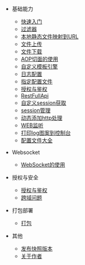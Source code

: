 * 基础能力
  
  * [快速入门](md/00.快速入门.md)
  * [过滤器](md/01.过滤器.md)
  * [本地静态文件映射到URL](md/02.本地静态文件映射到URL.md)
  * [文件上传](md/03.文件上传.md)
  * [文件下载](md/04.文件下载.md)
  * [AOP切面的使用](md/05.AOP切面的使用.md)
  * [自定义模板引擎](md/06.自定义模板引擎.md)
  * [日志配置](md/07.日志配置.md)
  * [指定配置文件](md/08.指定配置文件.md)
  * [授权与鉴权](md/09.授权与鉴权.md)
  * [RestFullApi](md/10.RestFullApi.md)
  * [自定义session获取](md/11.自定义session获取.md)
  * [session管理](md/11.session管理.md)
  * [动态添加http处理](md/12.动态添加http处理.md)
  * [WEB监听](md/13.WEB监听.md)
  * [打印log图案到控制台](md/15.打印log图案到控制台.md)
  * [配置文件大全](md/99.配置文件大全.md)

* Websocket

  * [WebSocket的使用](md/14.WebSocket的使用.md)

* 授权与安全

  * [授权与鉴权](md/09.授权与鉴权.md)
  * [跨域问题](md/16.跨域问题.md)

* 打包部署

  * [打包](md/33.打包.md)

* 其他

  * [发布快照版本](md/100.发布快照版本.md)
  * [关于作者](md/101.关于作者.md)